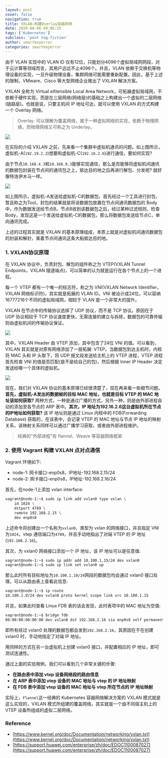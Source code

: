 ```yaml
---
layout: post
cover: false
navigation: true
title: VXLAN—构建Overlay容器网络
date: 2020-08-06 09:06:25
tags: ['Kubernetes']
subclass: 'post tag-fiction'
author: smartkeyerror
categories: smartkeyerror
---
```


由于 VLAN 实现中的 VLAN ID 仅有12位，只能划分4096个虚拟局域网网段，对于云计算等领域而言，其用户远远不止4096个。并且，VLAN 依赖于交换机等物理设备的实现，一旦升级物理设备，集群网络可能需要重新配置。因此，基于上述的限制，VMware、Cisco 等大型网络企业推出了 VXLAN 解决方案。

<!---more--->

VXLAN 全称为 Virtual eXtensible Local Area Network，可拓展虚拟局域网，不依赖于硬件实现，而是在三层网络(网络层)的基础之上构建出一个虚拟的二层网络(链路层)。也就是说，只要主机间 IP 地址可达，就可以使用 VXLAN 的方式构建一个 Overlay 网络。

> Overlay: 可以理解为覆盖网络，属于一种虚拟网络的实现，依赖于物理网络，而物理网络又可称之为 Underlay。

![](https://smartkeyerror.oss-cn-shenzhen.aliyuncs.com/ZeroMind/Network/VXLAN/virtual-machine-communicate-problems.png)

在实际的介绍 VXLAN 之前，先来看一个集群中虚拟机通讯的问题。如上图所示，虚拟机-A(`192.19.2.2`)想要和虚拟机-C(`192.16.2.6`)进行通信，要如何实现? 

由于节点`10.168.4.3`和`10.168.9.3`能够实现通信，那么是否能够将虚拟机间通讯的数据包封装在节点间的通讯包之上，抵达目的地之后再进行解包、分发呢? 就好像特洛伊木马一样。

![](https://smartkeyerror.oss-cn-shenzhen.aliyuncs.com/ZeroMind/Network/VXLAN/virtual-machine-solution.png)

如上图所示，虚拟机-A发送给虚拟机-C的数据包，首先经过一个工具进行封包，暂且称之为Tool，封包的结果就是将该数据包放置在节点间通讯数据包的 Body 中，作为数据发送给节点B。节点B收到该数据包之后，经过某种过滤规则，检查 Body，发现这是一个发送给虚拟机-C的数据包，那么将数据包发送给节点C，单向通讯完成。

上述的过程其实就是 VXLAN 的基本原理组成，本质上就是对虚拟机间通讯数据包的封装和解封，乘着节点间通讯这条大船抵达目的地。

### 1. VXLAN协议原理

在 VXLAN 协议中，负责封包、解包的组件称之为 VTEP(VXLAN Tunnel Endpoints，VXLAN 隧道端点)，可以简单的认为就是运行在各个节点上的一个进程。

每一个 VTEP 都有一个唯一的标志符，称之为 VNI(VXLAN Network Identifier，VXLAN 网络标识符)，其实就是拓展的 VLAN ID。VNI 被设计成24位，可以容纳16777216个不同的虚拟局域网，相较于 VLAN 是一个非常大的提升。

VXLAN 在节点中的传输协议选择了 UDP 协议，而不是 TCP 协议。原因在于 UDP 协议相较于 TCP 协议速度更快，无需连接的建立与拆除，数据包的可靠传输则由虚拟机间的传输协议保证。

![](https://smartkeyerror.oss-cn-shenzhen.aliyuncs.com/ZeroMind/Network/VXLAN/VXLAN-package.png)

其中，VXLAN Header 由 VTEP 添加，其中包含了24位 VNI 的值。可以看到，VXLAN 其实就是对原有网络添加了一层拓展: VTEP。当数据包到达主机时，内核将 MAC 头和 IP 头取下，将 UDP 报文段发送给主机上的 VTEP 进程，VTEP 进程首先检查 VNI 的值是否匹配(是不是给自己的包)，然后根据 Inner IP Header 决定发送给哪一个具体的虚拟机。

![](https://smartkeyerror.oss-cn-shenzhen.aliyuncs.com/ZeroMind/Network/VXLAN/VXLAN-Transfer.png)

现在，我们对 VXLAN 协议的基本原理已经很清楚了，现在再来看一些细节问题。**首先，虚拟机-A发出的数据帧的目标 MAC 地址，也就是目标 VTEP 的 MAC 地址该如何获取?** 两种方式，一种是通过广播的方式，另外一种，则是由外部进程自动的添加至各节点的 ARP 表中。**其次，IP 地址为192.16.2.6这台虚拟机所在节点的IP地址如何获取?** 该 IP 地址则是通过 Linux 内核中的 FDB(Forwarding Database) 获取的，在该表中，会记录 VTEP 的 MAC 地址与节点 IP 地址的映射关系，该映射关系同样可以通过广播学习获取，或者由外部进程维护。

> 经典的"外部进程"有 flannel、Weave 等容器网络框架

### 2. 使用 Vagrant 构建 VXLAN 点对点通信

Vagrant 环境如下:
- node-1: 网卡接口-enp0s8，IP地址-192.168.2.15/24
- node-2: 网卡接口-enp0s8，IP地址-192.168.2.16/24

首先，在node-1上添加 vxlan interface:

```bash
vagrant@node-1:~$ sudo ip link add vxlan0 type vxlan \
    id 1024 \
    dstport 4789 \
    remote 192.168.2.15 \
    dev enp0s8
```

上述命令将创建出一个名称为`vxlan0`、类型为 vxlan 的网络接口，并且指定 VNI 为`1024`，vtep 通信端口为`4789`，并且手动地指出了对端 VTEP 的 IP 地址(`192.168.2.16`)。

其次，为 vxlan0 网络接口添加一个 IP 地址，该 IP 地址可以是任意值:

```bash
vagrant@node-1:~$ sudo ip addr add 10.100.1.15/24 dev vxlan0
vagrant@node-1:~$ sudo ip link set vxlan0 up
```

那么此时所有目标地址为`10.100.1.10/24`网段的数据包均会通过 vxlan0 接口处理，可以从路由表上查看此信息:

```bash
vagrant@node-1:~$ ip route
10.100.1.0/24 dev vxlan0 proto kernel scope link src 10.100.1.15
```

并且，如果此时查看 Linux FDB 表的话会发现，此时表项中的 MAC 地址为空值:

```bash
vagrant@node-1:~$ bridge fdb
00:00:00:00:00:00 dev vxlan0 dst 192.168.2.16 via enp0s8 self permanent
```

即所有经过 vxlan0 处理的数据包都会发到`192.168.2.16`，其原因在于在创建 vxlan0 时，手动地指定了对端 IP 地址。

用同样的方式在另一台虚拟机上创建 vxlan0 接口，并配置相应的 IP 地址，即可测试连通性。

通过上面的实验用例，我们可以看到几个非常关键的步骤: 

- **在路由表中添加 vtep 设备网络段的路由信息**
- **在 ARP 表中添加 vtep 设备的 MAC 地址与 vtep 的 IP 地址映射**
- **在 FDB 表中添加 vtep 设备的 MAC 地址与 vtep 所在节点的 IP 地址映射**

实际上，`Flannel`这一经典的 Kubernetes 容器网络解决方案的 VXLAN 模式就是这么实现的，VXLAN 模式所组建的覆盖网络，其实就是一个由不同宿主机上的 VTEP 设备所组成的虚拟二层网络。

### Reference

- [https://www.kernel.org/doc/Documentation/networking/vxlan.txt](https://www.kernel.org/doc/Documentation/networking/vxlan.txt)
- [https://support.huawei.com/enterprise/zh/doc/EDOC1100087027](https://support.huawei.com/enterprise/zh/doc/EDOC1100087027)
